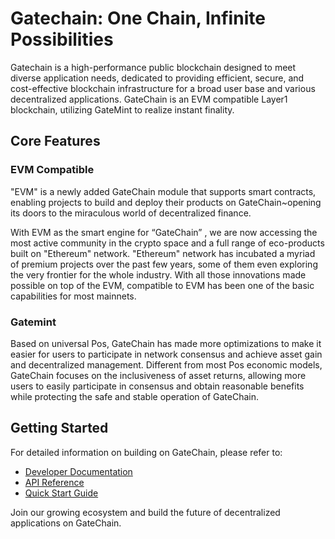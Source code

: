 # Gatechain: One Chain, Infinite Possibilities

Gatechain is a high-performance public blockchain designed to meet diverse application needs, dedicated to providing efficient, secure, and cost-effective blockchain infrastructure for a broad user base and various decentralized applications. 
GateChain is an EVM compatible Layer1 blockchain, utilizing GateMint to realize instant finality.

## Core Features

### EVM Compatible
"EVM" is a newly added GateChain module that supports smart contracts, enabling projects to build and deploy their products on GateChain~opening its doors to the miraculous world of decentralized finance.

With EVM as the smart engine for “GateChain” , we are now accessing the most active community in the crypto space and a full range of eco-products built on "Ethereum" network. "Ethereum" network has incubated a myriad of premium projects over the past few years, some of them even exploring the very frontier for the whole industry. With all those innovations made possible on top of the EVM, compatible to EVM has been one of the basic capabilities for most mainnets.



### Gatemint

Based on universal Pos, GateChain has made more optimizations to make it easier for users to participate in network consensus and achieve asset gain and decentralized management. Different from most Pos economic models, GateChain focuses on the inclusiveness of asset returns, allowing more users to easily participate in consensus and obtain reasonable benefits while protecting the safe and stable operation of GateChain.

## Getting Started

For detailed information on building on GateChain, please refer to:
- [Developer Documentation](../developers/introduction.md)
- [API Reference](../api/README.md)
- [Quick Start Guide](../developers/quickstart.md)

Join our growing ecosystem and build the future of decentralized applications on GateChain.
